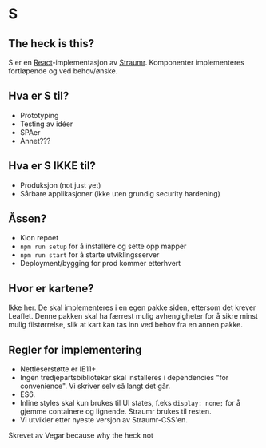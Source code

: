 # S

## The heck is this?

S er en [React](https://facebook.github.io/react/)-implementasjon av [Straumr](https://straumr.skedsmo.kommune.no). Komponenter implementeres fortløpende og ved behov/ønske.

## Hva er S til?

+ Prototyping
+ Testing av idéer
+ SPAer
+ Annet???

## Hva er S IKKE til?

+ Produksjon (not just yet)
+ Sårbare applikasjoner (ikke uten grundig security hardening)

## Åssen?

+ Klon repoet
+ `npm run setup` for å installere og sette opp mapper
+ `npm run start` for å starte utviklingsserver
+ Deployment/bygging for prod kommer etterhvert

## Hvor er kartene?

Ikke her. De skal implementeres i en egen pakke siden, ettersom det krever Leaflet. Denne pakken skal ha færrest mulig avhengigheter for å sikre minst mulig filstørrelse, slik at kart kan tas inn ved behov fra en annen pakke.

## Regler for implementering

+ Nettleserstøtte er IE11+.
+ Ingen tredjepartsbiblioteker skal installeres i dependencies "for convenience". Vi skriver selv så langt det går.
+ ES6.
+ Inline styles skal kun brukes til UI states, f.eks `display: none;` for å gjemme containere og lignende. Straumr brukes til resten.
+ Vi utvikler etter nyeste versjon av Straumr-CSS'en.

Skrevet av Vegar because why the heck not
